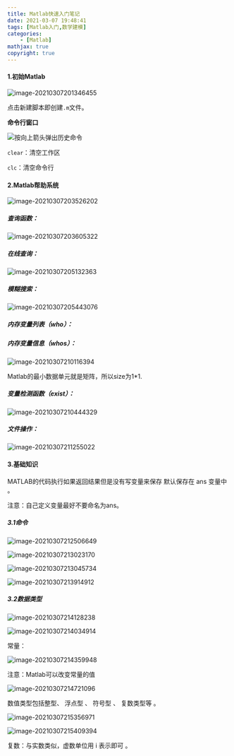 ```yaml
---
title: Matlab快速入门笔记
date: 2021-03-07 19:48:41
tags: [Matlab入门,数学建模]
categories: 
	- [Matlab]
mathjax: true
copyright: true
---
```


#### 1.初始Matlab

![image-20210307201346455](Matlab快速入门笔记/image-20210307201346455.png)

点击新建脚本即创建`.m`文件。

<!--more-->

**命令行窗口**

![按向上箭头弹出历史命令](Matlab快速入门笔记/image-20210307202741592.png)

`clear`：清空工作区

`clc`：清空命令行

#### 2.Matlab帮助系统

![image-20210307203526202](Matlab快速入门笔记/image-20210307203526202.png)

##### 查询函数：

![image-20210307203605322](Matlab快速入门笔记/image-20210307203605322.png)

##### 在线查询：

![image-20210307205132363](Matlab快速入门笔记/image-20210307205132363.png)

##### 模糊搜索：

![image-20210307205443076](Matlab快速入门笔记/image-20210307205443076.png)

##### 内存变量列表（who）：

##### 内存变量信息（whos）：

![image-20210307210116394](Matlab快速入门笔记/image-20210307210116394.png)

Matlab的最小数据单元就是矩阵，所以size为1*1.

##### 变量检测函数（exist）：

![image-20210307210444329](Matlab快速入门笔记/image-20210307210444329.png)

##### 文件操作：

![image-20210307211255022](Matlab快速入门笔记/image-20210307211255022.png)

#### 3.基础知识

MATLAB的代码执行如果返回结果但是没有写变量来保存 默认保存在 ans 变量中 。

注意：自己定义变量最好不要命名为ans。

##### 3.1命令

![image-20210307212506649](Matlab快速入门笔记/image-20210307212506649.png)

![image-20210307213023170](Matlab快速入门笔记/image-20210307213023170.png)

![image-20210307213045734](Matlab快速入门笔记/image-20210307213045734.png)

![image-20210307213914912](Matlab快速入门笔记/image-20210307213914912.png)

##### 3.2数据类型

![image-20210307214128238](Matlab快速入门笔记/image-20210307214128238.png)

![image-20210307214034914](Matlab快速入门笔记/image-20210307214034914.png)

常量：

![image-20210307214359948](Matlab快速入门笔记/image-20210307214359948.png)

注意：Matlab可以改变常量的值

![image-20210307214721096](Matlab快速入门笔记/image-20210307214721096.png)

数值类型包括整型、 浮点型 、 符号型 、 复数类型等 。

![image-20210307215356971](Matlab快速入门笔记/image-20210307215356971.png)

![image-20210307215409394](Matlab快速入门笔记/image-20210307215409394.png)

复数：与实数类似，虚数单位用 i 表示即可 。

